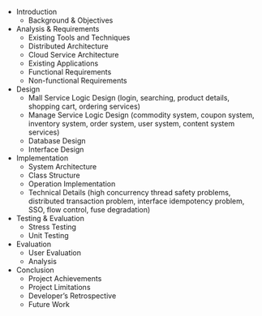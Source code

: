 - Introduction
  -  Background & Objectives
- Analysis & Requirements 
  - Existing Tools and Techniques
  - Distributed Architecture
  - Cloud Service Architecture
  - Existing Applications
  - Functional Requirements
  - Non-functional Requirements 
- Design
  - Mall Service Logic Design (login, searching, product details, shopping cart, ordering services)
  - Manage Service Logic Design (commodity system, coupon system, inventory system, order system, user system, content system services)
  - Database Design
  - Interface Design 
- Implementation
  - System Architecture 
  - Class Structure 
  - Operation Implementation 
  - Technical Details (high concurrency thread safety problems, distributed transaction problem, interface idempotency problem, SSO, flow control, fuse degradation)
- Testing & Evaluation
  - Stress Testing 
  - Unit Testing 
- Evaluation 
  - User Evaluation 
  - Analysis 
- Conclusion
  - Project Achievements 
  - Project Limitations 
  - Developer’s Retrospective 
  - Future Work 
